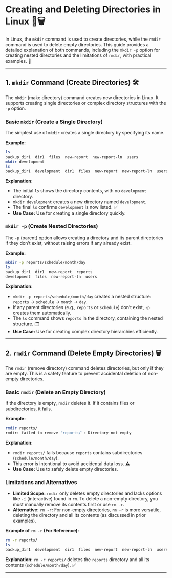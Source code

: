 # Creating and Deleting Directories in Linux 📂🗑️

In Linux, the `mkdir` command is used to create directories, while the `rmdir` command is used to delete empty directories. This guide provides a detailed explanation of both commands, including the `mkdir -p` option for creating nested directories and the limitations of `rmdir`, with practical examples. 🚀

---

## 1. `mkdir` Command (Create Directories) 🛠️

The `mkdir` (make directory) command creates new directories in Linux. It supports creating single directories or complex directory structures with the `-p` option.

### Basic `mkdir` (Create a Single Directory)

The simplest use of `mkdir` creates a single directory by specifying its name.

**Example:**

```bash
ls
backup_dir1  dir1  files  new-report  new-report-ln  users
mkdir development
ls
backup_dir1  development  dir1  files  new-report  new-report-ln  users
```

**Explanation:**

- The initial `ls` shows the directory contents, with no `development` directory.
- `mkdir development` creates a new directory named `development`.
- The final `ls` confirms `development` is now listed. ✅
- **Use Case:** Use for creating a single directory quickly.

### `mkdir -p` (Create Nested Directories)

The `-p` (parent) option allows creating a directory and its parent directories if they don’t exist, without raising errors if any already exist.

**Example:**

```bash
mkdir -p reports/schedule/month/day
ls
backup_dir1  dir1  new-report  reports
development  files  new-report-ln  users
```

**Explanation:**

- `mkdir -p reports/schedule/month/day` creates a nested structure: `reports` → `schedule` → `month` → `day`.
- If any parent directories (e.g., `reports` or `schedule`) don’t exist, `-p` creates them automatically.
- The `ls` command shows `reports` in the directory, containing the nested structure. 🗂️
- **Use Case:** Use for creating complex directory hierarchies efficiently.

---

## 2. `rmdir` Command (Delete Empty Directories) 🗑️

The `rmdir` (remove directory) command deletes directories, but only if they are empty. This is a safety feature to prevent accidental deletion of non-empty directories.

### Basic `rmdir` (Delete an Empty Directory)

If the directory is empty, `rmdir` deletes it. If it contains files or subdirectories, it fails.

**Example:**

```bash
rmdir reports/
rmdir: failed to remove 'reports/': Directory not empty
```

**Explanation:**

- `rmdir reports/` fails because `reports` contains subdirectories (`schedule/month/day`).
- This error is intentional to avoid accidental data loss. ⚠️
- **Use Case:** Use to safely delete empty directories.

### Limitations and Alternatives

- **Limited Scope:** `rmdir` only deletes empty directories and lacks options like `-i` (interactive) found in `rm`. To delete a non-empty directory, you must manually remove its contents first or use `rm -r`.
- **Alternative:** `rm -r`**:** For non-empty directories, `rm -r` is more versatile, deleting the directory and all its contents (as discussed in prior examples).

**Example of** `rm -r` **(For Reference):**

```bash
rm -r reports/
ls
backup_dir1  development  dir1  files  new-report  new-report-ln  users
```

**Explanation:** `rm -r reports/` deletes the `reports` directory and all its contents (`schedule/month/day`). ✅

---